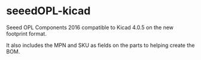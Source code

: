 # seeedOPL-kicad

Seeed OPL Components 2016 compatible to Kicad 4.0.5 on the new footprint format.

It also includes the MPN and SKU as fields on the parts to helping create the BOM.
